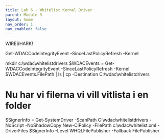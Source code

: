 ```yaml
---
title: Lab 6 - Whitelist Kernel Driver
parent: Module 3
layout: home
nav_order: 1
nav_enabled: false
---
```



WIRESHARK!

Get-WDACCodeIntegrityEvent -SinceLastPolicyRefresh -Kernel


mkdir c:\wdac\whitelistdrivers
$WDACEvents = Get-WDACCodeIntegrityEvent -SinceLastPolicyRefresh -Kernel
$WDACEvents.FilePath | ls | cp -Destination C:\wdac\whitelistdrivers

# Nu har vi filerna vi vill vitlista i en folder
$SignerInfo = Get-SystemDriver -ScanPath C:\wdac\whitelistdrivers -NoScript -NoShadowCopy
New-CIPolicy -FilePath c:\wdac\whitelist.xml -DriverFiles $SignerInfo -Level WHQLFilePublisher -Fallback FilePublisher
